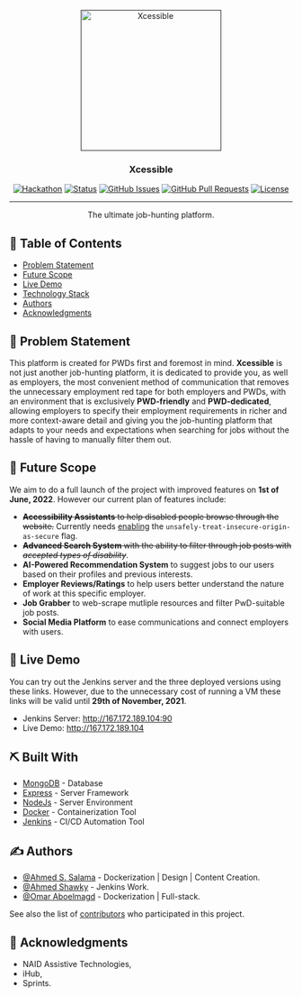 <p align="center">
  <a href="" rel="noopener">
 <img src="https://i.imgur.com/Zx7nNer.png" alt="Xcessible" width="250"></a>
</p>
<h3 align="center">Xcessible</h3>

<div align="center">

[![Hackathon](https://img.shields.io/badge/sprints-iCamp-orange.svg)](https://sprints.ai)
[![Status](https://img.shields.io/badge/status-active-success.svg)]()
[![GitHub Issues](https://img.shields.io/github/issues/neatphar/Xcessible.svg)](https://github.com/neatphar/Xcessible/issues)
[![GitHub Pull Requests](https://img.shields.io/github/issues-pr/neatphar/Xcessible.svg)](https://github.com/neatphar/Xcessible/pulls)
[![License](https://img.shields.io/badge/license-GNU-blue.svg)](LICENSE.md)

</div>

---

<p align="center"> The ultimate job-hunting platform.
    <br> 
</p>

## 📝 Table of Contents

- [Problem Statement](#problem_statement)
- [Future Scope](#future_scope)
- [Live Demo](#live_demo)
- [Technology Stack](#tech_stack)
- [Authors](#authors)
- [Acknowledgments](#acknowledgments)

## 🧐 Problem Statement <a name = "problem_statement"></a>

This platform is created for PWDs first and foremost in mind. **Xcessible** is not just another job-hunting platform, it is dedicated to provide you, as well as employers, the most convenient method of communication that removes the unnecessary employment red tape for both employers and PWDs, with an environment that is exclusively **PWD-friendly** and **PWD-dedicated**, allowing employers to specify their employment requirements in richer and more context-aware detail and giving you the job-hunting platform that adapts to your needs and expectations when searching for jobs without the hassle of having to manually filter them out.

## 🚀 Future Scope <a name = "future_scope"></a>

We aim to do a full launch of the project with improved features on **1st of June, 2022**. However our current plan of features include:
- <del>**Accessibility Assistants** to help disabled people browse through the website.</del> Currently needs [enabling](https://medium.com/@Carmichaelize/enabling-the-microphone-camera-in-chrome-for-local-unsecure-origins-9c90c3149339) the ```unsafely-treat-insecure-origin-as-secure``` flag.
- <del>**Advanced Search System** with the ability to filter through job posts with _accepted types of disability_</del>.
- **AI-Powered Recommendation System** to suggest jobs to our users based on their profiles and previous interests.
- **Employer Reviews/Ratings** to help users better understand the nature of work at this specific employer.
- **Job Grabber** to web-scrape mutliple resources and filter PwD-suitable job posts.
- **Social Media Platform** to ease communications and connect employers with users.

## 🎈 Live Demo <a name = "live_demo"></a>

You can try out the Jenkins server and the three deployed versions using these links. However, due to the unnecessary cost of running a VM these links will be valid until **29th of November, 2021**.

- Jenkins Server: http://167.172.189.104:90
- Live Demo: http://167.172.189.104


## ⛏️ Built With <a name = "tech_stack"></a>

- [MongoDB](https://www.mongodb.com/) - Database
- [Express](https://expressjs.com/) - Server Framework
- [NodeJs](https://nodejs.org/en/) - Server Environment
- [Docker](https://www.docker.com/) - Containerization Tool
- [Jenkins](https://www.jenkins.io/) - CI/CD Automation Tool

## ✍️ Authors <a name = "authors"></a>

- [@Ahmed S. Salama](https://github.com/vadrif-draco) - Dockerization | Design | Content Creation.
- [@Ahmed Shawky](https://github.com/AhmedShawkyAhmed) - Jenkins Work.
- [@Omar Aboelmagd](https://github.com/neatphar) - Dockerization | Full-stack.

See also the list of [contributors](https://github.com/neatphar/Xcessible/contributors)
who participated in this project.

## 🎉 Acknowledgments <a name = "acknowledgments"></a>

- NAID Assistive Technologies,
- iHub,
- Sprints.
